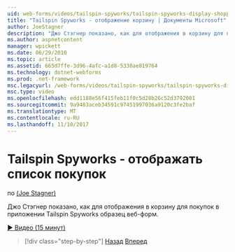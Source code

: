```yaml
---
uid: web-forms/videos/tailspin-spyworks/tailspin-spyworks-display-shopping-cart
title: "Tailspin Spyworks - отображение корзину | Документы Microsoft"
author: JoeStagner
description: "Джо Стэгнер показано, как для отображения в корзину для покупок в приложении Tailspin Spyworks образец веб-форм."
ms.author: aspnetcontent
manager: wpickett
ms.date: 06/29/2010
ms.topic: article
ms.assetid: 665d7ffe-3d96-4afc-a1d8-5330ae819764
ms.technology: dotnet-webforms
ms.prod: .net-framework
msc.legacyurl: /web-forms/videos/tailspin-spyworks/tailspin-spyworks-display-shopping-cart
msc.type: video
ms.openlocfilehash: edd1188e56f415feb11f0c5d28b26c52d3792001
ms.sourcegitcommit: 9a9483aceb34591c97451997036a9120c3fe2baf
ms.translationtype: MT
ms.contentlocale: ru-RU
ms.lasthandoff: 11/10/2017
---
```

<a name="tailspin-spyworks---display-shopping-cart"></a>Tailspin Spyworks - отображать список покупок
====================
по [(Joe Stagner)](https://github.com/JoeStagner)

Джо Стэгнер показано, как для отображения в корзину для покупок в приложении Tailspin Spyworks образец веб-форм.

[&#9654; Видео (15 минут)](https://channel9.msdn.com/Blogs/ASP-NET-Site-Videos/tailspin-spyworks-display-shopping-cart)

>[!div class="step-by-step"]
[Назад](tailspin-spyworks-adding-items-to-the-shopping-cart.md)
[Вперед](tailspin-spyworks-update-the-shopping-cart.md)
